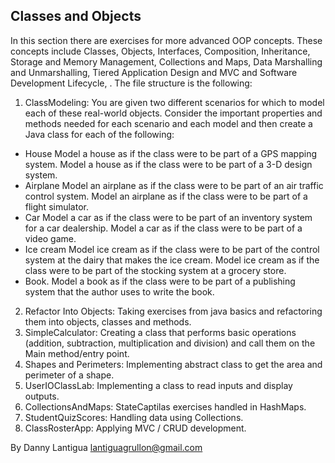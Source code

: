 ## Classes and Objects

In this section there are exercises for more advanced OOP concepts. These concepts include Classes, Objects, Interfaces, Composition, Inheritance, Storage and Memory Management, Collections and Maps, Data Marshalling and Unmarshalling, Tiered Application Design and MVC and Software Development Lifecycle, . The file structure is the following:

1. ClassModeling: You are given two different scenarios for which to model each of these real-world objects.  Consider the important properties and methods needed for each scenario and each model and then create a Java class for each of the following:

* House
    Model a house as if the class were to be part of a GPS mapping system.
    Model a house as if the class were to be part of a 3-D design system.
* Airplane
    Model an airplane as if the class were to be part of an air traffic control system.
    Model an airplane as if the class were to be part of a flight simulator.
* Car
    Model a car as if the class were to be part of an inventory system for a car dealership.
    Model a car as if the class were to be part of a video game.
* Ice cream
    Model ice cream as if the class were to be part of the control system at the dairy that makes the ice cream.
    Model ice cream as if the class were to be part of the stocking system at a grocery store.
* Book.
    Model a book as if the class were to be part of a publishing system that the author uses to write the book.

2. Refactor Into Objects: Taking exercises from java basics and refactoring them into objects, classes and methods.
3. SimpleCalculator: Creating a class that performs basic operations (addition, subtraction, multiplication and division) and call them on the Main method/entry point.
4. Shapes and Perimeters: Implementing abstract class to get the area and perimeter of a shape.
5. UserIOClassLab: Implementing a class to read inputs and display outputs.
6. CollectionsAndMaps: StateCaptilas exercises handled in HashMaps.
7. StudentQuizScores: Handling data using Collections.
8. ClassRosterApp: Applying MVC / CRUD development.

By Danny Lantigua
lantiguagrullon@gmail.com
